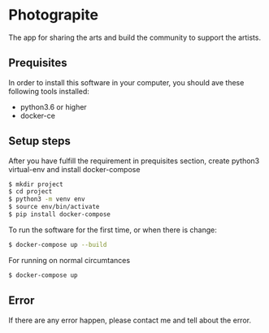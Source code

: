 # Photograpite
The app for sharing the arts and build the community to support the artists.

## Prequisites
In order to install this software in your computer, you should ave these following tools installed:

- python3.6 or higher
- docker-ce

## Setup steps
After you have fulfill the requirement in prequisites section, create python3 virtual-env and install docker-compose

```sh
$ mkdir project
$ cd project
$ python3 -m venv env
$ source env/bin/activate
$ pip install docker-compose
```

To run the software for the first time, or when there is change:
```sh
$ docker-compose up --build
```

For running on normal circumtances
```sh
$ docker-compose up
```

## Error
If there are any error happen, please contact me and tell about the error.
